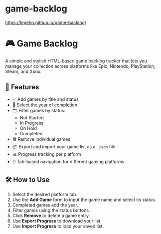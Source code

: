 # game-backlog
https://lepehn.github.io/game-backlog/
# 🎮 Game Backlog

A simple and stylish HTML-based game backlog tracker that lets you manage your collection across platforms like Epic, Nintendo, PlayStation, Steam, and Xbox.

## 🧩 Features

- ✅ Add games by title and status
- 📅 Select the year of completion
- 🗂️ Filter games by status:
  - Not Started
  - In Progress
  - On Hold
  - Completed
- 🗑️ Remove individual games
- 📦 Export and import your game list as a `.json` file
- 📊 Progress tracking per platform
- 🖱️ Tab-based navigation for different gaming platforms

## 🛠 How to Use

1. Select the desired platform tab.
2. Use the **Add Game** form to input the game name and select its status.
3. Completed games add the year.
4. Filter games using the status buttons.
5. Click **Remove** to delete a game entry.
6. Use **Export Progress** to download your list.
7. Use **Import Progress** to load your saved list.
